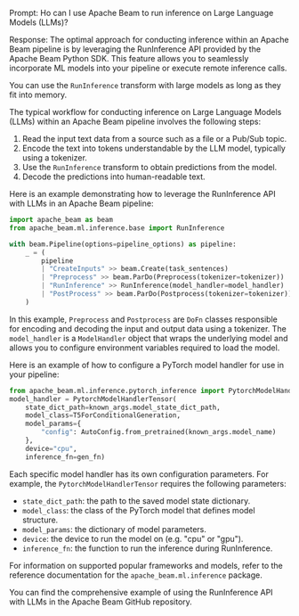 Prompt:
Ho can I use Apache Beam to run inference on Large Language Models (LLMs)?

Response:
The optimal approach for conducting inference within an Apache Beam pipeline is by leveraging the RunInference API provided by the Apache Beam Python SDK. This feature allows you to seamlessly incorporate ML models into your pipeline or execute remote inference calls.

You can use the `RunInference` transform with large models as long as they fit into memory.

The typical workflow for conducting inference on Large Language Models (LLMs) within an Apache Beam pipeline involves the following steps:
1. Read the input text data from a source such as a file or a Pub/Sub topic.
2. Encode the text into tokens understandable by the LLM model, typically using a tokenizer.
3. Use the `RunInference` transform to obtain predictions from the model.
4. Decode the predictions into human-readable text.

Here is an example demonstrating how to leverage the RunInference API with LLMs in an Apache Beam pipeline:

```python
import apache_beam as beam
from apache_beam.ml.inference.base import RunInference

with beam.Pipeline(options=pipeline_options) as pipeline:
    _ = (
        pipeline
        | "CreateInputs" >> beam.Create(task_sentences)
        | "Preprocess" >> beam.ParDo(Preprocess(tokenizer=tokenizer))
        | "RunInference" >> RunInference(model_handler=model_handler)
        | "PostProcess" >> beam.ParDo(Postprocess(tokenizer=tokenizer))
    )
```

In this example, `Preprocess` and `Postprocess` are `DoFn` classes responsible for encoding and decoding the input and output data using a tokenizer. The `model_handler` is a `ModelHandler` object that wraps the underlying model and allows you to configure environment variables required to load the model.

Here is an example of how to configure a PyTorch model handler for use in your pipeline:

```python
from apache_beam.ml.inference.pytorch_inference import PytorchModelHandlerTensor
model_handler = PytorchModelHandlerTensor(
    state_dict_path=known_args.model_state_dict_path,
    model_class=T5ForConditionalGeneration,
    model_params={
        "config": AutoConfig.from_pretrained(known_args.model_name)
    },
    device="cpu",
    inference_fn=gen_fn)
```

Each specific model handler has its own configuration parameters. For example, the `PytorchModelHandlerTensor` requires the following parameters:
* `state_dict_path`: the path to the saved model state dictionary.
* `model_class`: the class of the PyTorch model that defines model structure.
* `model_params`: the dictionary of model parameters.
* `device`: the device to run the model on (e.g. "cpu" or "gpu").
* `inference_fn`: the function to run the inference during RunInference.

For information on supported popular frameworks and models, refer to the reference documentation for the `apache_beam.ml.inference` package.

You can find the comprehensive example of using the RunInference API with LLMs in the Apache Beam GitHub repository.